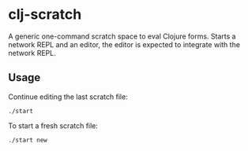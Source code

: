 # clj-scratch

A generic one-command scratch space to eval Clojure forms. Starts a network REPL and an editor, the editor is expected to integrate with the network REPL.

## Usage

Continue editing the last scratch file:

```shell
./start
```

To start a fresh scratch file:

```shell
./start new
```
